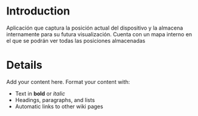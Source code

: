 # Introduction #

Aplicación que captura la posición actual del dispositivo y la almacena internamente para su futura visualización. Cuenta con un mapa interno en el que se podrán ver todas las posiciones almacenadas


# Details #

Add your content here.  Format your content with:
  * Text in **bold** or _italic_
  * Headings, paragraphs, and lists
  * Automatic links to other wiki pages